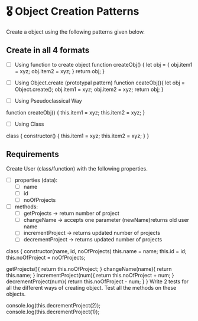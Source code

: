 # 🎖 Object Creation Patterns

Create a object using the following patterns given below.

## Create in all 4 formats

- [ ] Using function to create object
function createObj() {
let obj = {
  obj.item1 = xyz;
  obj.item2 = xyz;
}
return obj;
}

- [ ] Using Object.create (prototypal pattern)
function ceateObj(){
let obj = Object.create();
obj.item1 = xyz;
obj.item2 = xyz;
return obj;
}

- [ ] Using Pseudoclassical Way

function createObj() {
  this.item1 = xyz;
  this.item2 = xyz; 
}


- [ ] Using Class

class {
  constructor() {
  this.item1 = xyz;
  this.item2 = xyz; 
  }
}

## Requirements

Create User (class/function) with the following properties.

- [ ] properties (data):
  - [ ] name
  - [ ] id
  - [ ] noOfProjects
- [ ] methods:
  - [ ] getProjects -> return number of project
  - [ ] changeName -> accepts one parameter (newName)returns old user name
  - [ ] incrementProject -> returns updated number of projects
  - [ ] decrementProject -> returns updated number of projects

class {
  constructor(name, id, noOfProjects)
  this.name = name;
  this.id = id;
  this.noOfProject = noOfProjects;

  getProjects(){
    return this.noOfProject;
  }
  changeName(name){
    return this.name;
  }
  incrementProject(num){
    return this.noOfProject + num;
  }
  decrementProject(num){
    return this.noOfProject - num;
  }
}
Write 2 tests for all the different ways of creating object. Test all the methods on these objects.

console.log(this.decrementProject(2));
console.log(this.decrementProject(1));